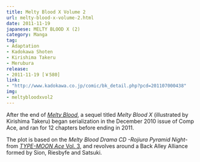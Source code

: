 ```yaml
---
title: Melty Blood X Volume 2
url: melty-blood-x-volume-2.html
date: 2011-11-19
japanese: MELTY BLOOD X (2)
category: Manga
tag:
- Adaptation
- Kadokawa Shoten
- Kirishima Takeru
- Merubura
release:
- 2011-11-19 [￥580]
link:
- "http://www.kadokawa.co.jp/comic/bk_detail.php?pcd=201107000438"
img:
- meltybloodxvol2
---
```


After the end of [*Melty Blood*](melty-blood-volume-9.html), a sequel titled *Melty Blood X* (illustrated by Kirishima Takeru) began serialization in the December 2010 issue of Comp Ace, and ran for 12 chapters before ending in 2011.

The plot is based on the *Melty Blood Drama CD -Rojiura Pyramid Night-* from [*TYPE-MOON Ace* Vol. 3](type-moon-ace-vol-3.html), and revolves around a Back Alley Alliance formed by Sion, Riesbyfe and Satsuki.